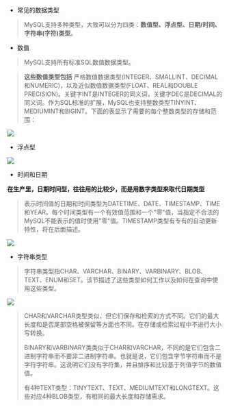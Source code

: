- 常见的数据类型

> MySQL支持多种类型，大致可以分为四类：**数值型、浮点型、日期/时间、字符串(字符)类型**。 

- 数值

> MySQL支持所有标准SQL数值数据类型。 

> **这些数值类型包括** 严格数值数据类型(INTEGER、SMALLINT、DECIMAL和NUMERIC)，以及近似数值数据类型(FLOAT、REAL和DOUBLE PRECISION)。关键字INT是INTEGER的同义词，关键字DEC是DECIMAL的同义词。作为SQL标准的扩展，MySQL也支持整数类型TINYINT、MEDIUMINT和BIGINT。下面的表显示了需要的每个整数类型的存储和范围：

![](http://ke.dajiangtai.com/content/411/1.png)

- 浮点型

![](http://ke.dajiangtai.com/content/411/2.png)



- 时间和日期

**在生产里，日期时间型，往往用的比较少，而是用数字类型来取代日期类型** 

> 表示时间值的日期和时间类型为DATETIME、DATE、TIMESTAMP、TIME和YEAR。每个时间类型有一个有效值范围和一个"零"值，当指定不合法的MySQL不能表示的值时使用"零"值。TIMESTAMP类型有专有的自动更新特性，将在后面描述。

![](http://ke.dajiangtai.com/content/411/3.png)



- 字符串类型

> 字符串类型指CHAR、VARCHAR、BINARY、VARBINARY、BLOB、TEXT、ENUM和SET。该节描述了这些类型如何工作以及如何在查询中使用这些类型。 

![](http://ke.dajiangtai.com/content/411/4.png)

> CHAR和VARCHAR类型类似，但它们保存和检索的方式不同。它们的最大长度和是否尾部空格被保留等方面也不同。在存储或检索过程中不进行大小写转换。
>
> BINARY和VARBINARY类类似于CHAR和VARCHAR，不同的是它们包含二进制字符串而不要非二进制字符串。也就是说，它们包含字节字符串而不是字符字符串。这说明它们没有字符集，并且排序和比较基于列值字节的数值值。
>
> 有4种TEXT类型：TINYTEXT、TEXT、MEDIUMTEXT和LONGTEXT。这些对应4种BLOB类型，有相同的最大长度和存储需求。